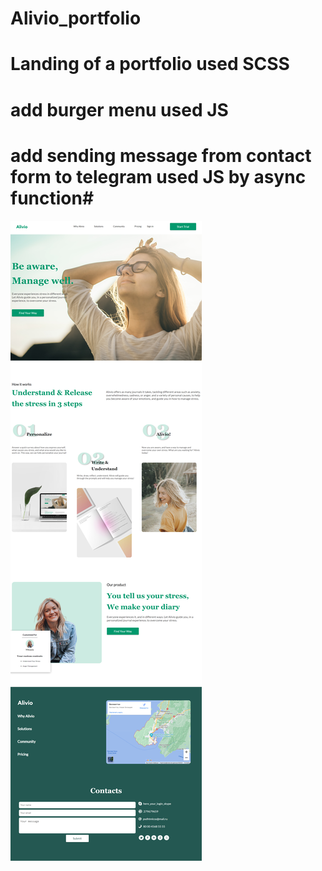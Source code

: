 # Alivio_portfolio

# Landing of a portfolio used SCSS #

# add burger menu used JS #

# add sending message from contact form to telegram used JS  by async function#




![landing page](https://github.com/Ivol-ga/Alivio_portfolio/blob/master/screencapture.png "Alivio")
